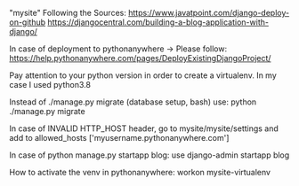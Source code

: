 "mysite" 
Following the Sources:
https://www.javatpoint.com/django-deploy-on-github
https://djangocentral.com/building-a-blog-application-with-django/

In case of deployment to pythonanywhere ->
Please follow:
https://help.pythonanywhere.com/pages/DeployExistingDjangoProject/

Pay attention to your python version in order to create a virtualenv. 
In my case I used python3.8

Instead of ./manage.py migrate (database setup, bash) use:
python ./manage.py migrate

In case of INVALID HTTP_HOST header, go to mysite/mysite/settings and add to allowed_hosts ['myusername.pythonanywhere.com'] 

In case of python manage.py startapp blog:
use django-admin startapp blog

How to activate the venv in pythonanywhere:
workon mysite-virtualenv
